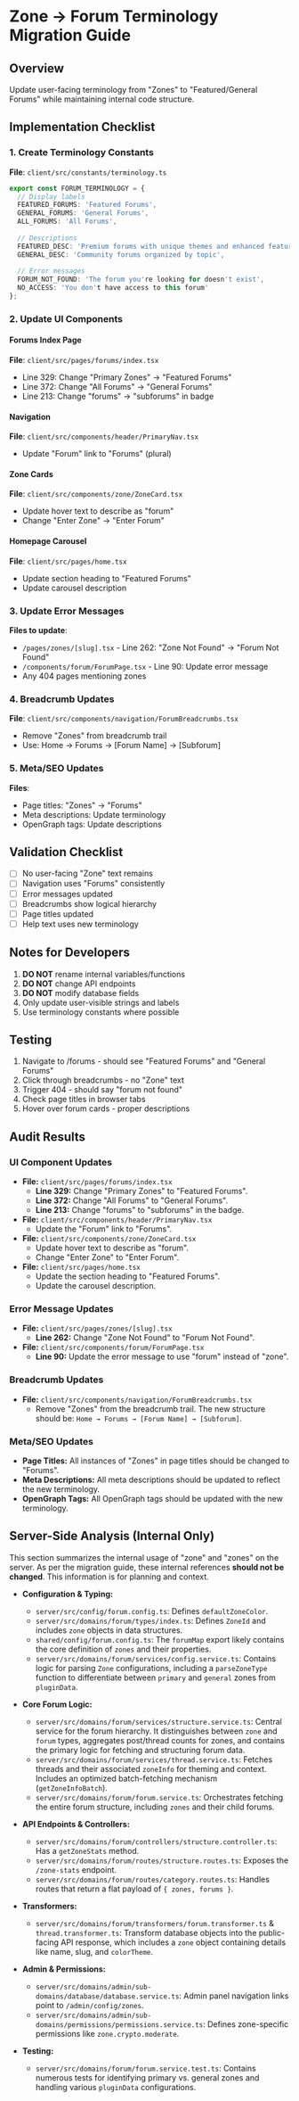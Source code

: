 # Zone → Forum Terminology Migration Guide

## Overview
Update user-facing terminology from "Zones" to "Featured/General Forums" while maintaining internal code structure.

## Implementation Checklist

### 1. Create Terminology Constants
**File**: `client/src/constants/terminology.ts`
```typescript
export const FORUM_TERMINOLOGY = {
  // Display labels
  FEATURED_FORUMS: 'Featured Forums',
  GENERAL_FORUMS: 'General Forums',
  ALL_FORUMS: 'All Forums',
  
  // Descriptions
  FEATURED_DESC: 'Premium forums with unique themes and enhanced features',
  GENERAL_DESC: 'Community forums organized by topic',
  
  // Error messages
  FORUM_NOT_FOUND: 'The forum you're looking for doesn't exist',
  NO_ACCESS: 'You don't have access to this forum'
};
```

### 2. Update UI Components

#### Forums Index Page
**File**: `client/src/pages/forums/index.tsx`
- Line 329: Change "Primary Zones" → "Featured Forums"
- Line 372: Change "All Forums" → "General Forums"
- Line 213: Change "forums" → "subforums" in badge

#### Navigation
**File**: `client/src/components/header/PrimaryNav.tsx`
- Update "Forum" link to "Forums" (plural)

#### Zone Cards
**File**: `client/src/components/zone/ZoneCard.tsx`
- Update hover text to describe as "forum"
- Change "Enter Zone" → "Enter Forum"

#### Homepage Carousel
**File**: `client/src/pages/home.tsx`
- Update section heading to "Featured Forums"
- Update carousel description

### 3. Update Error Messages

**Files to update**:
- `/pages/zones/[slug].tsx` - Line 262: "Zone Not Found" → "Forum Not Found"
- `/components/forum/ForumPage.tsx` - Line 90: Update error message
- Any 404 pages mentioning zones

### 4. Breadcrumb Updates

**File**: `client/src/components/navigation/ForumBreadcrumbs.tsx`
- Remove "Zones" from breadcrumb trail
- Use: Home → Forums → [Forum Name] → [Subforum]

### 5. Meta/SEO Updates

**Files**:
- Page titles: "Zones" → "Forums"
- Meta descriptions: Update terminology
- OpenGraph tags: Update descriptions

## Validation Checklist

- [ ] No user-facing "Zone" text remains
- [ ] Navigation uses "Forums" consistently
- [ ] Error messages updated
- [ ] Breadcrumbs show logical hierarchy
- [ ] Page titles updated
- [ ] Help text uses new terminology

## Notes for Developers

1. **DO NOT** rename internal variables/functions
2. **DO NOT** change API endpoints
3. **DO NOT** modify database fields
4. Only update user-visible strings and labels
5. Use terminology constants where possible

## Testing

1. Navigate to /forums - should see "Featured Forums" and "General Forums"
2. Click through breadcrumbs - no "Zone" text
3. Trigger 404 - should say "forum not found"
4. Check page titles in browser tabs
5. Hover over forum cards - proper descriptions

## Audit Results

### UI Component Updates

*   **File:** `client/src/pages/forums/index.tsx`
    *   **Line 329:** Change "Primary Zones" to "Featured Forums".
    *   **Line 372:** Change "All Forums" to "General Forums".
    *   **Line 213:** Change "forums" to "subforums" in the badge.
*   **File:** `client/src/components/header/PrimaryNav.tsx`
    *   Update the "Forum" link to "Forums".
*   **File:** `client/src/components/zone/ZoneCard.tsx`
    *   Update hover text to describe as "forum".
    *   Change "Enter Zone" to "Enter Forum".
*   **File:** `client/src/pages/home.tsx`
    *   Update the section heading to "Featured Forums".
    *   Update the carousel description.

### Error Message Updates

*   **File:** `client/src/pages/zones/[slug].tsx`
    *   **Line 262:** Change "Zone Not Found" to "Forum Not Found".
*   **File:** `client/src/components/forum/ForumPage.tsx`
    *   **Line 90:** Update the error message to use "forum" instead of "zone".

### Breadcrumb Updates

*   **File:** `client/src/components/navigation/ForumBreadcrumbs.tsx`
    *   Remove "Zones" from the breadcrumb trail. The new structure should be: `Home → Forums → [Forum Name] → [Subforum]`.

### Meta/SEO Updates

*   **Page Titles:** All instances of "Zones" in page titles should be changed to "Forums".
*   **Meta Descriptions:** All meta descriptions should be updated to reflect the new terminology.
*   **OpenGraph Tags:** All OpenGraph tags should be updated with the new terminology.

## Server-Side Analysis (Internal Only)

This section summarizes the internal usage of "zone" and "zones" on the server. As per the migration guide, these internal references **should not be changed**. This information is for planning and context.

*   **Configuration & Typing:**
    *   `server/src/config/forum.config.ts`: Defines `defaultZoneColor`.
    *   `server/src/domains/forum/types/index.ts`: Defines `ZoneId` and includes `zone` objects in data structures.
    *   `shared/config/forum.config.ts`: The `forumMap` export likely contains the core definition of `zones` and their properties.
    *   `server/src/domains/forum/services/config.service.ts`: Contains logic for parsing `Zone` configurations, including a `parseZoneType` function to differentiate between `primary` and `general` zones from `pluginData`.

*   **Core Forum Logic:**
    *   `server/src/domains/forum/services/structure.service.ts`: Central service for the forum hierarchy. It distinguishes between `zone` and `forum` types, aggregates post/thread counts for zones, and contains the primary logic for fetching and structuring forum data.
    *   `server/src/domains/forum/services/thread.service.ts`: Fetches threads and their associated `zoneInfo` for theming and context. Includes an optimized batch-fetching mechanism (`getZoneInfoBatch`).
    *   `server/src/domains/forum/forum.service.ts`: Orchestrates fetching the entire forum structure, including `zones` and their child forums.

*   **API Endpoints & Controllers:**
    *   `server/src/domains/forum/controllers/structure.controller.ts`: Has a `getZoneStats` method.
    *   `server/src/domains/forum/routes/structure.routes.ts`: Exposes the `/zone-stats` endpoint.
    *   `server/src/domains/forum/routes/category.routes.ts`: Handles routes that return a flat payload of `{ zones, forums }`.

*   **Transformers:**
    *   `server/src/domains/forum/transformers/forum.transformer.ts` & `thread.transformer.ts`: Transform database objects into the public-facing API response, which includes a `zone` object containing details like name, slug, and `colorTheme`.

*   **Admin & Permissions:**
    *   `server/src/domains/admin/sub-domains/database/database.service.ts`: Admin panel navigation links point to `/admin/config/zones`.
    *   `server/src/domains/admin/sub-domains/permissions/permissions.service.ts`: Defines zone-specific permissions like `zone.crypto.moderate`.

*   **Testing:**
    *   `server/src/domains/forum/forum.service.test.ts`: Contains numerous tests for identifying primary vs. general zones and handling various `pluginData` configurations.